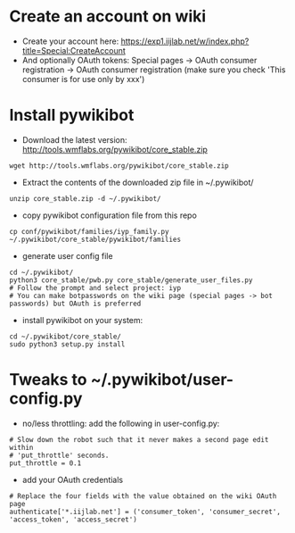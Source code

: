 # Create an account on wiki
- Create your account here: https://exp1.iijlab.net/w/index.php?title=Special:CreateAccount
- And optionally OAuth tokens: Special pages -> OAuth consumer registration -> OAuth consumer registration (make sure you check 'This consumer is for use only by xxx')

# Install pywikibot
- Download the latest version: http://tools.wmflabs.org/pywikibot/core_stable.zip
```
wget http://tools.wmflabs.org/pywikibot/core_stable.zip
```
- Extract the contents of the downloaded zip file in ~/.pywikibot/
```
unzip core_stable.zip -d ~/.pywikibot/
```
- copy pywikibot configuration file from this repo
```
cp conf/pywikibot/families/iyp_family.py ~/.pywikibot/core_stable/pywikibot/families
```
- generate user config file
```
cd ~/.pywikibot/
python3 core_stable/pwb.py core_stable/generate_user_files.py
# Follow the prompt and select project: iyp
# You can make botpasswords on the wiki page (special pages -> bot passwords) but OAuth is preferred
```
- install pywikibot on your system:
```
cd ~/.pywikibot/core_stable/
sudo python3 setup.py install
```

# Tweaks to ~/.pywikibot/user-config.py
- no/less throttling: add the following in user-config.py:
```
# Slow down the robot such that it never makes a second page edit within
# 'put_throttle' seconds.
put_throttle = 0.1
```
- add your OAuth credentials
```
# Replace the four fields with the value obtained on the wiki OAuth page
authenticate['*.iijlab.net'] = ('consumer_token', 'consumer_secret', 'access_token', 'access_secret')
```
